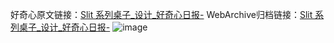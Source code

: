 好奇心原文链接：[Slit 系列桌子_设计_好奇心日报-](https://www.qdaily.com/articles/8678.html)
WebArchive归档链接：[Slit 系列桌子_设计_好奇心日报-](http://web.archive.org/web/20190623153241/https://www.qdaily.com/articles/8678.html)
![image](http://ww3.sinaimg.cn/large/007d5XDpgy1g3vdoob730j30u02tvqab)